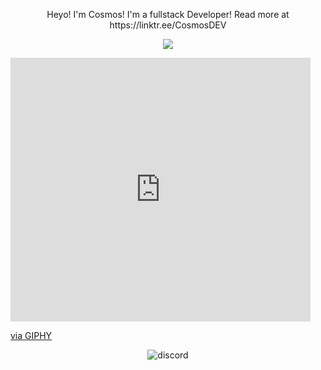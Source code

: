 <p align="center">
Heyo! I'm Cosmos!
I'm a fullstack Developer!
Read more at https://linktr.ee/CosmosDEV
</p>

<p align="center">
<a href="https://discord.gg/PrWzd9eBQx" align="center"><img src="https://invidget.switchblade.xyz/eqVUP57PvE?theme=dark"></a>
</p>

<iframe src="https://giphy.com/embed/l3978y5HqiEtqupiM" width="480" height="422" frameBorder="0" class="giphy-embed" allowFullScreen></iframe><p><a href="https://giphy.com/gifs/space-pixel-art-planet-l3978y5HqiEtqupiM">via GIPHY</a></p>
</p>

<p align="center"> 
  <img src="https://img.shields.io/badge/Uses-Discord-blue/?logo=discord&logoColor=warning&color=7289DA" alt="discord">
</p>
